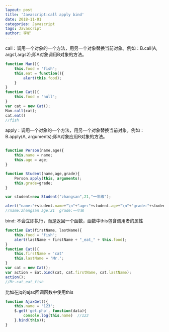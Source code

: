 ```yaml
---
layout: post
title: 'Javascript:call apply bind'
date: 2018-11-01
categories: Javascript
tags: Javascript
author: 李昕
---
```


call：调用一个对象的一个方法，用另一个对象替换当前对象。例如：B.call(A, args1,args2);即A对象调用B对象的方法。

```js
function Man(){
    this.food = 'fish';
    this.eat = function(){
        alert(this.food);
    }
}
function Cat(){
    this.food = 'null';
}
var cat = new Cat();
Man.call(cat);
cat.eat()
//fish
```
apply：调用一个对象的一个方法，用另一个对象替换当前对象。例如：B.apply(A, arguments);即A对象应用B对象的方法。

```js

function Person(name,age){
    this.name = name;
    this.age = age;
}

function Student(name,age,grade){
    Person.apply(this, arguments);
    this.grade=grade;
}

var student=new Student("zhangsan",21,"一年级");

alert("name:"+student.name+"\n"+"age:"+student.age+"\n"+"grade:"+student.grade);
//name:zhangsan age:21  grade:一年级
```

bind: 不会立即执行，而是返回一个函数，函数中this包含调用者的属性

```js
function Eat(firstName, lastName){
    this.food = 'fish';
    alert(lastName + firstName + "_eat_" + this.food);
}
function Cat(){
    this.firstName = 'cat'
    this.lastName = 'Mr.';
}
var cat = new Cat(); 
var action = Eat.bind(cat, cat.firstName, cat.lastName);
action();
//Mr.cat_eat_fish
```
比如在jq的ajax回调函数中使用this

```js
function AjaxGet(){
    this.name = '123';
    $.get('get.php', function(data){
        console.log(this.name)  //123
    }.bind(this));
}
```